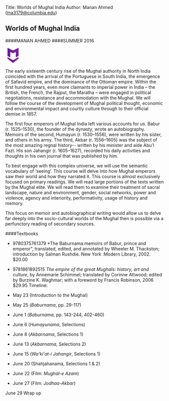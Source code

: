 Title: Worlds of Mughal India
Author: Manan Ahmed  (<ma3179@columbia.edu>) 


## Worlds of Mughal India 
####MANAN AHMED
####SUMMER 2016

 ![alt text](https://github.com/adam-p/markdown-here/raw/master/src/common/images/icon48.png "Logo Title Text 1")


The early sixteenth century rise of the Mughal authority in North India coincided with the arrival of the Portuguese in South India, the emergence of Safavid empire, and the dominance of the Ottoman empire. Within the first hundred years, even more claimants to imperial power in India – the British, the French, the Rajput, the Maratha – were engaged in political negotiations, resistance and accommodation with the Mughal. We will follow the course of the development of Mughal political thought, economic and environmental impact and courtly culture through to their official demise in 1857.

The first four emperors of Mughal India left various accounts for us. Babur (r. 1525–1530), the founder of the dynasty, wrote an autobiography. Memoirs of the second, Humayun (r. 1530–1556), were written by his sister, and others in his army. The third, Akbar (r. 1556–1605) was the subject of the most amazing regnal history-- written by his minister and aide Abu'l Fazl. His son Jahangir (r. 1605–1627), recorded his daily activities and thoughts in his own journal that was published by him. 

To best engage with this complex universe, we will use the semantic vocabulary of ‘seeing’. This course will delve into how Mughal emperors saw their world and how they narrated it. This course is almost exclusively focused on primary readings. We will read large portions of the texts written by the Mughal elite. We will read them to examine their treatment of sacral landscape, nature and environment, gender, social networks, power and violence, agency and interiority, performativity, usage of history and memory. 

This focus on memoir and autobiographical writing would allow us to delve far deeply into the socio-cultural worlds of the Mughal then is possible via a perfunctory reading of secondary sources.

####Textbooks

* 9780375761379	*The Baburnama:memoirs of Babur, prince and emperor",	translated, edited, and annotated by Wheeler M. Thackston; introduction by Salman Rushdie. New York :Modern Library,	2002.	$20.00
* 9781861892515	*The empire of the great Mughals: history, art and culture*, by Annemarie Schimmel; translated by Corinne Attwood; edited by Burzine K. Waghmar; with a foreword by Francis Robinson, 2006	$29.95
Timeline:

* May 23 (Introduction to the Mughal)
* May 25 (*Baburnama*, pp. 29-117)
* June 1 (*Baburnama*, pp. 143-244, 402-460)
* June 6 (*Humayunama*, Selections)
* June 8 (*Akbarnama*, Selections 1)
* June 13 (*Akbarnama*, Selections 2)
* June 15 (*Wa'ki'at-i Jahangir*, Selections 1)
* June 20 (Shahjahanama, Selections 1 & 2)
* June 22 (Film: *Mughal-e Azam*)
* June 27 (Film: *Jodhaa-Akbar*)

 

June 29
Wrap up


